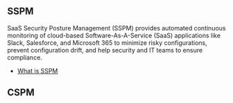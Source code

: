 ## SSPM
  SaaS Security Posture Management (SSPM) provides automated continuous monitoring of cloud-based Software-As-A-Service (SaaS) applications like Slack, Salesforce, and Microsoft 365 to minimize risky configurations, prevent configuration drift, and help security and IT teams to ensure compliance.
- [What is SSPM](https://www.netskope.com/security-defined/what-is-sspm)

## CSPM

